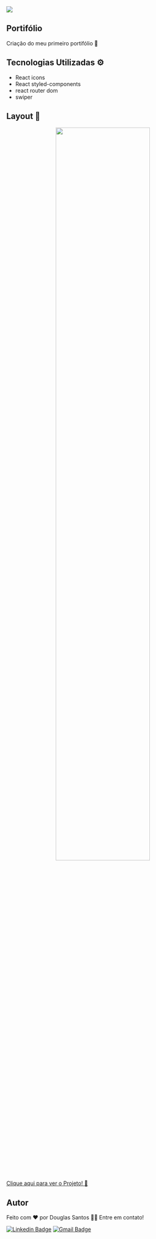 <img src="https://img.shields.io/static/v1?label=Projeto&message=Portifolio&color=38bdf8&style=for-the-badge&logo=ghost"/>

## Portifólio

Criação do meu primeiro portifólio 🌟

## Tecnologias Utilizadas ⚙️
- React icons
- React styled-components
- react router dom
- swiper

## Layout 🎨

<div align="center">
  <img src="https://user-images.githubusercontent.com/107257951/198895560-8be5d199-e49a-4576-9f2e-b2cb271aaa8a.gif" alt="" width="70%" height="70%">
</div>

[Clique aqui para ver o Projeto! 🔎](https://portifolio-douglasantosilva.vercel.app/)

## Autor
 <p>Feito com ❤️ por Douglas Santos 👋🏽 Entre em contato!</p>


[![Linkedin Badge](https://img.shields.io/badge/-Douglas-blue?style=flat-square&logo=Linkedin&logoColor=white&link=https://www.linkedin.com/in/https://www.linkedin.com/in/douglas-santos-ba24a31a5)](https://www.linkedin.com/in/douglas-santos-ba24a31a5) 
[![Gmail Badge](https://img.shields.io/badge/-douglasantosdev@gmail.com-c14438?style=flat-square&logo=Gmail&logoColor=white&link=mailto:douglasantosdev@gmail.com)](mailto:douglasantosdev@gmail.com)
